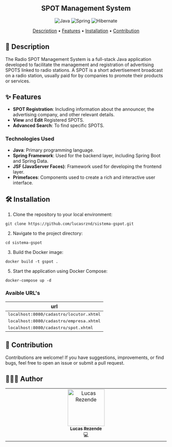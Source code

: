 <h2 align="center">SPOT Management System</h2>

<div align="center">

![Java](https://img.shields.io/badge/java-%23ED8B00.svg?style=for-the-badge&logo=openjdk&logoColor=white)
![Spring](https://img.shields.io/badge/spring-%236DB33F.svg?style=for-the-badge&logo=spring&logoColor=white)
![Hibernate](https://img.shields.io/badge/Hibernate-59666C?style=for-the-badge&logo=Hibernate&logoColor=white)
</div>

<p align="center">
 <a href="#description">Description</a> • 
 <a href="#features">Features</a> • 
 <a href="#installation">Installation</a> •
 <a href="#contribution">Contribution</a> 
</p>

<h2 id="description">📙 Description</h2>
The Radio SPOT Management System is a full-stack Java application developed to facilitate the management and registration of advertising SPOTS linked to radio stations. A SPOT is a short advertisement broadcast on a radio station, usually paid for by companies to promote their products or services.

<h2 id="features">✨ Features</h2>

- **SPOT Registration**: Including information about the announcer, the advertising company, and other relevant details.
- **View** and **Edit** Registered SPOTS.
- **Advanced Search**: To find specific SPOTS.

### Technologies Used

- **Java**: Primary programming language.
- **Spring Framework**: Used for the backend layer, including Spring Boot and Spring Data.
- **JSF (JavaServer Faces)**: Framework used for developing the frontend layer.
- **Primefaces**: Components used to create a rich and interactive user interface.

<h2 id="installation">🛠️ Installation</h2>

1. Clone the repository to your local environment:

```
git clone https://github.com/lucasrznd/sistema-gspot.git
```

2. Navigate to the project directory:

```
cd sistema-gspot
```

3. Build the Docker image:

```
docker build -t gspot .
```

5. Start the application using Docker Compose:

```
docker-compose up -d
```

### Avaible URL's 
| url               |                                         
|----------------------|
| <kbd>localhost:8080/cadastro/locutor.xhtml</kbd>     
| <kbd>localhost:8080/cadastro/empresa.xhtml</kbd>     
| <kbd>localhost:8080/cadastro/spot.xhtml</kbd>

<h2 id="contribution">🤝 Contribution</h2>

Contributions are welcome! If you have suggestions, improvements, or find bugs, feel free to open an issue or submit a pull request.

<h2 id="author">👨🏻‍💻 Author</h2>

<table>
  <tbody>
    <tr>
      <td align="center" valign="top" width="14.28%"><a href="https://github.com/lucasrznd"><img src="https://avatars.githubusercontent.com/u/101664450?v=4&v=" width="115px;" alt="Lucas Rezende"/><br /><sub><b>Lucas Rezende</b></sub></a><br/><a title="Código">💻</a></td>
  </tbody>
</table>

